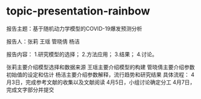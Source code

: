 # topic-presentation-rainbow

报告主题：基于随机动力学模型的COVID-19爆发预测分析

报告人：张莉 王瑶 管晓倩 杨洁

报告内容：
1.研究模型的选择；
2.方法应用；
3.结果；
4.讨论。

张莉主要介绍模型选择和数据来源
王瑶主要介绍模型的构建
管晓倩主要介绍参数初始值的设定和估计
杨洁主要介绍参数解释，流行趋势和研究结果
具体流程：
4月3日，完成参考文献的收集以及文献阅读
4月5日，小组讨论确定分工
4月7日，完成文字部分并提交
